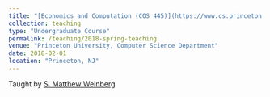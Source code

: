 ```yaml
---
title: "[Economics and Computation (COS 445)](https://www.cs.princeton.edu/~smattw/Teaching/cos445sp18.htm)"
collection: teaching
type: "Undergraduate Course"
permalink: /teaching/2018-spring-teaching
venue: "Princeton University, Computer Science Department"
date: 2018-02-01
location: "Princeton, NJ"
---
```

Taught by <a href="https://www.cs.princeton.edu/~smattw/">S. Matthew Weinberg</a>
